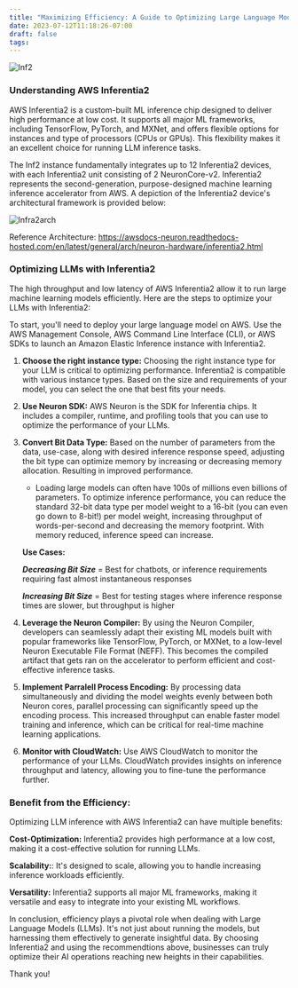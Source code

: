 ```yaml
---
title: "Maximizing Efficiency: A Guide to Optimizing Large Language Model (LLM) Inference with AWS Inferentia2"
date: 2023-07-12T11:18:26-07:00
draft: false
tags: 
---
```


![Inf2](/inf2.png)

### Understanding AWS Inferentia2

AWS Inferentia2 is a custom-built ML inference chip designed to deliver high performance at low cost. It supports all major ML frameworks, including TensorFlow, PyTorch, and MXNet, and offers flexible options for instances and type of processors (CPUs or GPUs). This flexibility makes it an excellent choice for running LLM inference tasks.

The Inf2 instance fundamentally integrates up to 12 Inferentia2 devices, with each Inferentia2 unit consisting of 2 NeuronCore-v2. Inferentia2 represents the second-generation, purpose-designed machine learning inference accelerator from AWS. A depiction of the Inferentia2 device's architectural framework is provided below:

![Infra2arch](/infra2arch.png)

Reference Architecture: https://awsdocs-neuron.readthedocs-hosted.com/en/latest/general/arch/neuron-hardware/inferentia2.html
### Optimizing LLMs with Inferentia2

The high throughput and low latency of AWS Inferentia2 allow it to run large machine learning models efficiently. Here are the steps to optimize your LLMs with Inferentia2:

To start, you'll need to deploy your large language model on AWS. Use the AWS Management Console, AWS Command Line Interface (CLI), or AWS SDKs to launch an Amazon Elastic Inference instance with Inferentia2.

1. **Choose the right instance type:** Choosing the right instance type for your LLM is critical to optimizing performance. Inferentia2 is compatible with various instance types. Based on the size and requirements of your model, you can select the one that best fits your needs.

2. **Use Neuron SDK:** AWS Neuron is the SDK for Inferentia chips. It includes a compiler, runtime, and profiling tools that you can use to optimize the performance of your LLMs.

3. **Convert Bit Data Type:** Based on the number of parameters from the data, use-case, along with desired inference response speed, adjusting the bit type can optimize memory by increasing or decreasing memory allocation. Resulting in improved performance.

    - Loading large models can often have 100s of millions even billions of parameters. To optimize inference performance, you can reduce the standard 32-bit data type per model weight to a 16-bit (you can even go down to 8-bit!) per model weight, increasing throughput of words-per-second and decreasing the memory footprint. With memory reduced, inference speed can increase. 

    **Use Cases:**

    ***Decreasing Bit Size*** = Best for chatbots, or inference requirements requiring fast almost instantaneous responses

    ***Increasing Bit Size*** = Best for testing stages where inference response times are slower, but throughput is higher

4. **Leverage the Neuron Compiler:** By using the Neuron Compiler, developers can seamlessly adapt their existing ML models built with popular frameworks like TensorFlow, PyTorch, or MXNet, to a low-level Neuron Executable File Format (NEFF). This becomes the compiled artifact that gets ran on the accelerator to perform efficient and cost-effective inference tasks.

5. **Implement Parralell Process Encoding:** By processing data simultaneously and dividing the model weights evenly between both Neuron cores, parallel processing can significantly speed up the encoding process. This increased throughput can enable faster model training and inference, which can be critical for real-time machine learning applications.

6. **Monitor with CloudWatch:** Use AWS CloudWatch to monitor the performance of your LLMs. CloudWatch provides insights on inference throughput and latency, allowing you to fine-tune the performance further.

### Benefit from the Efficiency:

Optimizing LLM inference with AWS Inferentia2 can have multiple benefits:

**Cost-Optimization:** Inferentia2 provides high performance at a low cost, making it a cost-effective solution for running LLMs.

**Scalability:**: It's designed to scale, allowing you to handle increasing inference workloads efficiently.

**Versatility:** Inferentia2 supports all major ML frameworks, making it versatile and easy to integrate into your existing ML workflows.

In conclusion, efficiency plays a pivotal role when dealing with Large Language Models (LLMs). It's not just about running the models, but harnessing them effectively to generate insightful data. By choosing Inferentia2 and using the recommendtions above, businesses can truly optimize their AI operations reaching new heights in their capabilities.

Thank you!
